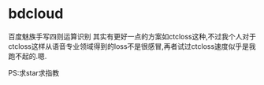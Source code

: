 # bdcloud
百度魅族手写四则运算识别
其实有更好一点的方案如ctcloss这种,不过我个人对于ctcloss这样从语音专业领域得到的loss不是很感冒,再者试过ctcloss速度似乎是我跑不起的.嗯.

PS:求star求指教
